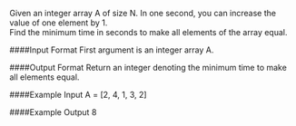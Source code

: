 Given an integer array A of size N. In one second, you can increase the value of one element by 1.  
Find the minimum time in seconds to make all elements of the array equal.

####Input Format
First argument is an integer array A.


####Output Format
Return an integer denoting the minimum time to make all elements equal.

####Example Input
A = [2, 4, 1, 3, 2]

####Example Output
8
